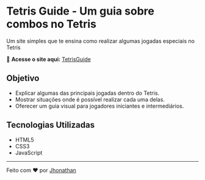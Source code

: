 # Tetris Guide - Um guia sobre combos no Tetris 

Um site simples que te ensina como realizar algumas jogadas especiais no Tetris 

🔗 **Acesse o site aqui:** [TetrisGuide](https://jhonathaann.github.io/TetrisGuide/)  

## Objetivo  
- Explicar algumas das principais jogadas dentro do Tetris.  
- Mostrar situações onde é possível realizar cada uma delas.  
- Oferecer um guia visual para jogadores iniciantes e intermediários.  

## Tecnologias Utilizadas  
- HTML5  
- CSS3  
- JavaScript 

---

Feito com ❤️ por [Jhonathan](https://github.com/jhonathaann)  
